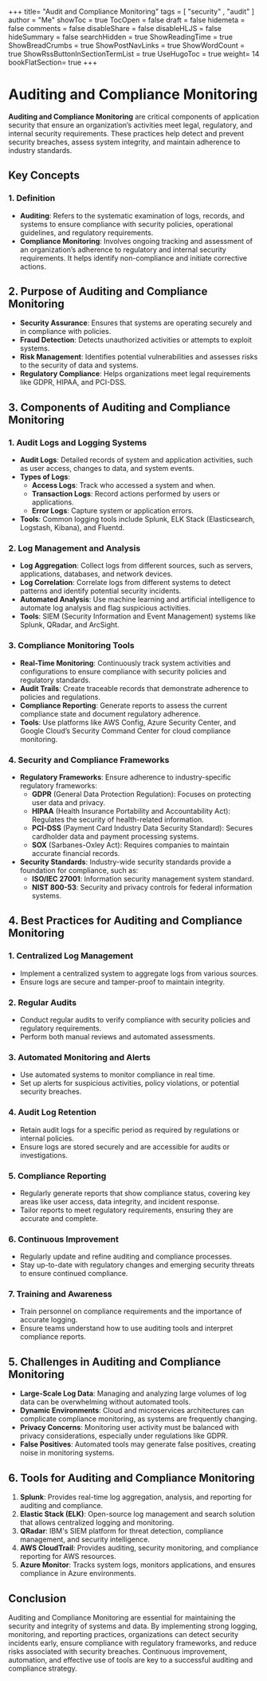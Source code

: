 +++
title= "Audit and Compliance Monitoring"
tags = [ "security" , "audit" ]
author = "Me"
showToc = true
TocOpen = false
draft = false
hidemeta = false
comments = false
disableShare = false
disableHLJS = false
hideSummary = false
searchHidden = true
ShowReadingTime = true
ShowBreadCrumbs = true
ShowPostNavLinks = true
ShowWordCount = true
ShowRssButtonInSectionTermList = true
UseHugoToc = true
weight= 14
bookFlatSection= true
+++

# Auditing and Compliance Monitoring

**Auditing and Compliance Monitoring** are critical components of application security that ensure an organization’s activities meet legal, regulatory, and internal security requirements. These practices help detect and prevent security breaches, assess system integrity, and maintain adherence to industry standards.

## Key Concepts

### 1. **Definition**

- **Auditing**: Refers to the systematic examination of logs, records, and systems to ensure compliance with security policies, operational guidelines, and regulatory requirements.
- **Compliance Monitoring**: Involves ongoing tracking and assessment of an organization’s adherence to regulatory and internal security requirements. It helps identify non-compliance and initiate corrective actions.

## 2. **Purpose of Auditing and Compliance Monitoring**

- **Security Assurance**: Ensures that systems are operating securely and in compliance with policies.
- **Fraud Detection**: Detects unauthorized activities or attempts to exploit systems.
- **Risk Management**: Identifies potential vulnerabilities and assesses risks to the security of data and systems.
- **Regulatory Compliance**: Helps organizations meet legal requirements like GDPR, HIPAA, and PCI-DSS.

## 3. **Components of Auditing and Compliance Monitoring**

### 1. **Audit Logs and Logging Systems**
   - **Audit Logs**: Detailed records of system and application activities, such as user access, changes to data, and system events.
   - **Types of Logs**:
     - **Access Logs**: Track who accessed a system and when.
     - **Transaction Logs**: Record actions performed by users or applications.
     - **Error Logs**: Capture system or application errors.
   - **Tools**: Common logging tools include Splunk, ELK Stack (Elasticsearch, Logstash, Kibana), and Fluentd.
   
### 2. **Log Management and Analysis**
   - **Log Aggregation**: Collect logs from different sources, such as servers, applications, databases, and network devices.
   - **Log Correlation**: Correlate logs from different systems to detect patterns and identify potential security incidents.
   - **Automated Analysis**: Use machine learning and artificial intelligence to automate log analysis and flag suspicious activities.
   - **Tools**: SIEM (Security Information and Event Management) systems like Splunk, QRadar, and ArcSight.

### 3. **Compliance Monitoring Tools**
   - **Real-Time Monitoring**: Continuously track system activities and configurations to ensure compliance with security policies and regulatory standards.
   - **Audit Trails**: Create traceable records that demonstrate adherence to policies and regulations.
   - **Compliance Reporting**: Generate reports to assess the current compliance state and document regulatory adherence.
   - **Tools**: Use platforms like AWS Config, Azure Security Center, and Google Cloud’s Security Command Center for cloud compliance monitoring.

### 4. **Security and Compliance Frameworks**
   - **Regulatory Frameworks**: Ensure adherence to industry-specific regulatory frameworks:
     - **GDPR** (General Data Protection Regulation): Focuses on protecting user data and privacy.
     - **HIPAA** (Health Insurance Portability and Accountability Act): Regulates the security of health-related information.
     - **PCI-DSS** (Payment Card Industry Data Security Standard): Secures cardholder data and payment processing systems.
     - **SOX** (Sarbanes-Oxley Act): Requires companies to maintain accurate financial records.
   - **Security Standards**: Industry-wide security standards provide a foundation for compliance, such as:
     - **ISO/IEC 27001**: Information security management system standard.
     - **NIST 800-53**: Security and privacy controls for federal information systems.

## 4. **Best Practices for Auditing and Compliance Monitoring**

### 1. **Centralized Log Management**
   - Implement a centralized system to aggregate logs from various sources.
   - Ensure logs are secure and tamper-proof to maintain integrity.

### 2. **Regular Audits**
   - Conduct regular audits to verify compliance with security policies and regulatory requirements.
   - Perform both manual reviews and automated assessments.

### 3. **Automated Monitoring and Alerts**
   - Use automated systems to monitor compliance in real time.
   - Set up alerts for suspicious activities, policy violations, or potential security breaches.

### 4. **Audit Log Retention**
   - Retain audit logs for a specific period as required by regulations or internal policies.
   - Ensure logs are stored securely and are accessible for audits or investigations.

### 5. **Compliance Reporting**
   - Regularly generate reports that show compliance status, covering key areas like user access, data integrity, and incident response.
   - Tailor reports to meet regulatory requirements, ensuring they are accurate and complete.

### 6. **Continuous Improvement**
   - Regularly update and refine auditing and compliance processes.
   - Stay up-to-date with regulatory changes and emerging security threats to ensure continued compliance.

### 7. **Training and Awareness**
   - Train personnel on compliance requirements and the importance of accurate logging.
   - Ensure teams understand how to use auditing tools and interpret compliance reports.

## 5. **Challenges in Auditing and Compliance Monitoring**

- **Large-Scale Log Data**: Managing and analyzing large volumes of log data can be overwhelming without automated tools.
- **Dynamic Environments**: Cloud and microservices architectures can complicate compliance monitoring, as systems are frequently changing.
- **Privacy Concerns**: Monitoring user activity must be balanced with privacy considerations, especially under regulations like GDPR.
- **False Positives**: Automated tools may generate false positives, creating noise in monitoring systems.

## 6. **Tools for Auditing and Compliance Monitoring**

1. **Splunk**: Provides real-time log aggregation, analysis, and reporting for auditing and compliance.
2. **Elastic Stack (ELK)**: Open-source log management and search solution that allows centralized logging and monitoring.
3. **QRadar**: IBM's SIEM platform for threat detection, compliance management, and security intelligence.
4. **AWS CloudTrail**: Provides auditing, security monitoring, and compliance reporting for AWS resources.
5. **Azure Monitor**: Tracks system logs, monitors applications, and ensures compliance in Azure environments.

## Conclusion

Auditing and Compliance Monitoring are essential for maintaining the security and integrity of systems and data. By implementing strong logging, monitoring, and reporting practices, organizations can detect security incidents early, ensure compliance with regulatory frameworks, and reduce risks associated with security breaches. Continuous improvement, automation, and effective use of tools are key to a successful auditing and compliance strategy.
